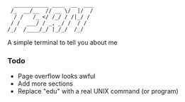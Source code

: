 ```
  ___________ ____  __  ___
 /_  __/__  // __ \/  |/  /
  / /   /_ </ /_/ / /|_/ /
 / /  ___/ / _, _/ /  / /
/_/  /____/_/ |_/_/  /_/

```

A simple terminal to tell you about me

### Todo
- Page overflow looks awful
- Add more sections
- Replace "edu" with a real UNIX command (or program)
